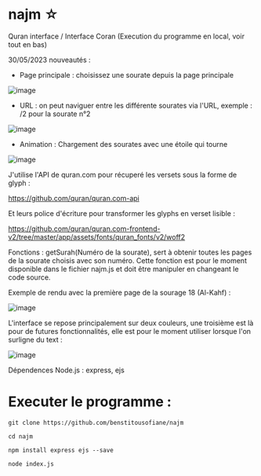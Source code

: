 # najm ☆
Quran interface / Interface Coran (Execution du programme en local, voir tout en bas)

30/05/2023 nouveautés :

- Page principale : choisissez une sourate depuis la page principale

![image](https://github.com/benstitousofiane/najm/assets/129552238/0fe1f9cb-928c-485d-aa5e-c05ddc648caa)

- URL : on peut naviguer entre les différente sourates via l'URL, exemple : /2 pour la sourate n°2

![image](https://github.com/benstitousofiane/najm/assets/129552238/bc14ab76-3c25-4fee-a627-9d6d72bfdea1)


- Animation : Chargement des sourates avec une étoile qui tourne

![image](https://github.com/benstitousofiane/najm/assets/129552238/6793f897-61c2-4b3e-b55e-56173070cc81)

J'utilise l'API de quran.com pour récuperé les versets sous la forme de glyph : 

https://github.com/quran/quran.com-api


Et leurs police d'écriture pour transformer les glyphs en verset lisible : 

https://github.com/quran/quran.com-frontend-v2/tree/master/app/assets/fonts/quran_fonts/v2/woff2

Fonctions : getSurah(Numéro de la sourate), sert à obtenir toutes les pages de la sourate choisis avec son numéro.
Cette fonction est pour le moment disponible dans le fichier najm.js et doit être manipuler en changeant le code source.


Exemple de rendu avec la première page de la sourage 18 (Al-Kahf) :

![image](https://github.com/benstitousofiane/najm/assets/129552238/d36bf1fa-49e1-4198-9b46-98da3ce89a0f)


L'interface se repose principalement sur deux couleurs, une troisième est là pour de futures fonctionnalités, elle est pour le moment utiliser lorsque l'on surligne du text :

![image](https://github.com/benstitousofiane/najm/assets/129552238/792f352c-e1b8-4f66-b812-5ab2e70ddbbf)


Dépendences Node.js : express, ejs

# Executer le programme :

```git clone https://github.com/benstitousofiane/najm```

```cd najm```

```npm install express ejs --save```

```node index.js```
